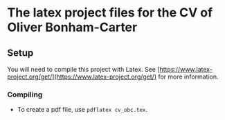 # The latex project files for the CV of Oliver Bonham-Carter

## Setup

You will need to compile this project with Latex. See [https://www.latex-project.org/get/](https://www.latex-project.org/get/) for more information.

### Compiling

+ To create a pdf file, use `pdflatex cv_obc.tex`.
